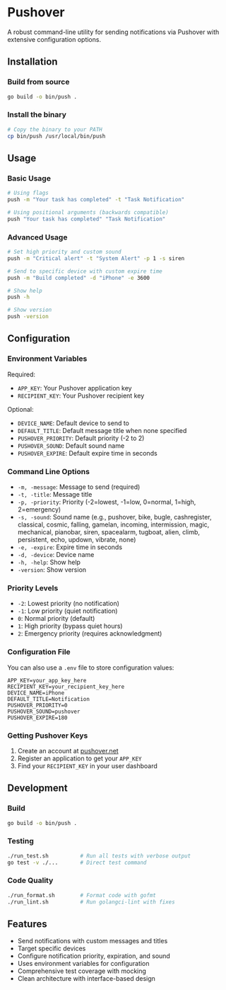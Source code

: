# Pushover

A robust command-line utility for sending notifications via Pushover with extensive configuration options.

## Installation

### Build from source
```bash
go build -o bin/push .
```

### Install the binary
```bash
# Copy the binary to your PATH
cp bin/push /usr/local/bin/push
```

## Usage

### Basic Usage
```bash
# Using flags
push -m "Your task has completed" -t "Task Notification"

# Using positional arguments (backwards compatible)
push "Your task has completed" "Task Notification"
```

### Advanced Usage
```bash
# Set high priority and custom sound
push -m "Critical alert" -t "System Alert" -p 1 -s siren

# Send to specific device with custom expire time
push -m "Build completed" -d "iPhone" -e 3600

# Show help
push -h

# Show version
push -version
```

## Configuration

### Environment Variables

Required:
- `APP_KEY`: Your Pushover application key
- `RECIPIENT_KEY`: Your Pushover recipient key

Optional:
- `DEVICE_NAME`: Default device to send to
- `DEFAULT_TITLE`: Default message title when none specified
- `PUSHOVER_PRIORITY`: Default priority (-2 to 2)
- `PUSHOVER_SOUND`: Default sound name
- `PUSHOVER_EXPIRE`: Default expire time in seconds

### Command Line Options

- `-m, -message`: Message to send (required)
- `-t, -title`: Message title
- `-p, -priority`: Priority (-2=lowest, -1=low, 0=normal, 1=high, 2=emergency)
- `-s, -sound`: Sound name (e.g., pushover, bike, bugle, cashregister, classical, cosmic, falling, gamelan, incoming, intermission, magic, mechanical, pianobar, siren, spacealarm, tugboat, alien, climb, persistent, echo, updown, vibrate, none)
- `-e, -expire`: Expire time in seconds
- `-d, -device`: Device name
- `-h, -help`: Show help
- `-version`: Show version

### Priority Levels
- `-2`: Lowest priority (no notification)
- `-1`: Low priority (quiet notification)
- `0`: Normal priority (default)
- `1`: High priority (bypass quiet hours)
- `2`: Emergency priority (requires acknowledgment)

### Configuration File

You can also use a `.env` file to store configuration values:

```env
APP_KEY=your_app_key_here
RECIPIENT_KEY=your_recipient_key_here
DEVICE_NAME=iPhone
DEFAULT_TITLE=Notification
PUSHOVER_PRIORITY=0
PUSHOVER_SOUND=pushover
PUSHOVER_EXPIRE=180
```

### Getting Pushover Keys

1. Create an account at [pushover.net](https://pushover.net)
2. Register an application to get your `APP_KEY`
3. Find your `RECIPIENT_KEY` in your user dashboard

## Development

### Build
```bash
go build -o bin/push .
```

### Testing
```bash
./run_test.sh          # Run all tests with verbose output
go test -v ./...       # Direct test command
```

### Code Quality
```bash
./run_format.sh        # Format code with gofmt
./run_lint.sh          # Run golangci-lint with fixes
```

## Features

- Send notifications with custom messages and titles
- Target specific devices 
- Configure notification priority, expiration, and sound
- Uses environment variables for configuration
- Comprehensive test coverage with mocking
- Clean architecture with interface-based design

